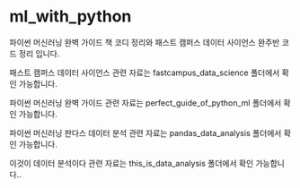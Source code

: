 # ml_with_python
파이썬 머신러닝 완벽 가이드 책 코디 정리와 패스트 캠퍼스 데이터 사이언스 완주반 코드 정리 입니다.

패스트 캠퍼스 데이터 사이언스 관련 자료는 fastcampus_data_science 폴더에서 확인 가능합니다.

파이썬 머신러닝 완벽 가이드 관련 자료는 perfect_guide_of_python_ml 폴더에서 확인 가능합니다.

파이썬 머신러닝 판다스 데이터 분석 관련 자료는  pandas_data_analysis 폴더에서 확인 가능합니다.

이것이 데이터 분석이다 관련 자료는 this_is_data_analysis 폴더에서 확인 가능합니다..

